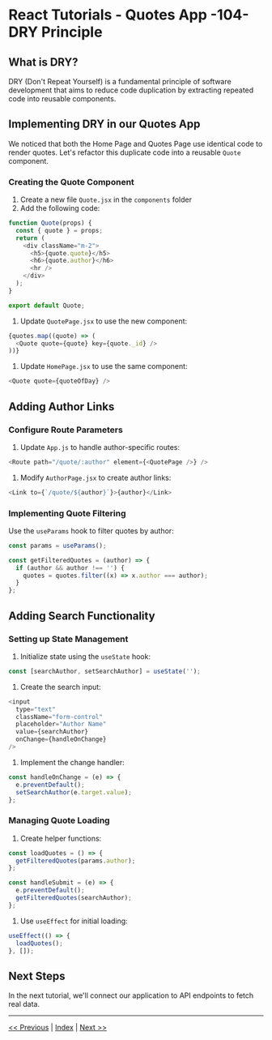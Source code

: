 # React Tutorials - Quotes App -104- DRY Principle

## What is DRY?

DRY (Don't Repeat Yourself) is a fundamental principle of software development that aims to reduce code duplication by extracting repeated code into reusable components.

## Implementing DRY in our Quotes App

We noticed that both the Home Page and Quotes Page use identical code to render quotes. Let's refactor this duplicate code into a reusable `Quote` component.

### Creating the Quote Component

1. Create a new file `Quote.jsx` in the `components` folder
1. Add the following code:

```javascript
function Quote(props) {
  const { quote } = props;
  return (
    <div className="m-2">
      <h5>{quote.quote}</h5>
      <h6>{quote.author}</h6>
      <hr />
    </div>
  );
}

export default Quote;
```

1. Update `QuotePage.jsx` to use the new component:

```javascript
{quotes.map((quote) => (
  <Quote quote={quote} key={quote._id} />
))}
```

1. Update `HomePage.jsx` to use the same component:

```javascript
<Quote quote={quoteOfDay} />
```

## Adding Author Links

### Configure Route Parameters

1. Update `App.js` to handle author-specific routes:

```javascript
<Route path="/quote/:author" element={<QuotePage />} />
```

1. Modify `AuthorPage.jsx` to create author links:

```javascript
<Link to={`/quote/${author}`}>{author}</Link>
```

### Implementing Quote Filtering

Use the `useParams` hook to filter quotes by author:

```javascript
const params = useParams();

const getFilteredQuotes = (author) => {
  if (author && author !== '') {
    quotes = quotes.filter((x) => x.author === author);
  }
};
```

## Adding Search Functionality

### Setting up State Management

1. Initialize state using the `useState` hook:

```javascript
const [searchAuthor, setSearchAuthor] = useState('');
```

1. Create the search input:

```javascript
<input
  type="text"
  className="form-control"
  placeholder="Author Name"
  value={searchAuthor}
  onChange={handleOnChange}
/>
```

1. Implement the change handler:

```javascript
const handleOnChange = (e) => {
  e.preventDefault();
  setSearchAuthor(e.target.value);
};
```

### Managing Quote Loading

1. Create helper functions:

```javascript
const loadQuotes = () => {
  getFilteredQuotes(params.author);
};

const handleSubmit = (e) => {
  e.preventDefault();
  getFilteredQuotes(searchAuthor);
};
```

1. Use `useEffect` for initial loading:

```javascript
useEffect(() => {
  loadQuotes();
}, []);
```

## Next Steps

In the next tutorial, we'll connect our application to API endpoints to fetch real data.

---

[<< Previous](../quotes-103) | [Index](../) | [Next >>](../quotes-105)
